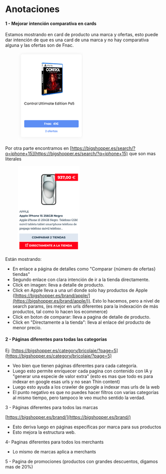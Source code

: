 # Anotaciones

#### 1 - Mejorar intención comparativa en cards

Estamos mostrando en card de producto una marca y ofertas, esto puede dar intención de que es una card de una marca y no hay comparativa alguna y las ofertas son de Fnac.

<figure><img src="../.gitbook/assets/imagen.png" alt="" width="208"><figcaption></figcaption></figure>

Por otra parte encontramos en [https://bigshopper.es/search/?q=iphone+15](https://bigshopper.es/search/?q=iphone+15) que son mas literales&#x20;

<figure><img src="../.gitbook/assets/imagen (1).png" alt="" width="197"><figcaption></figcaption></figure>

Están mostrando:

* En enlace a página de detalles como "Comparar {número de ofertas} tiendas"
* Segundo enlace con clara intención de ir a la tienda directamente.
* Click en imagen: lleva a detalle de producto.
* Click en Apple lleva a una url donde solo hay productos de Apple ([https://bigshopper.es/brand/apple/](https://bigshopper.es/brand/apple/)). Esto lo hacemos, pero a nivel de search params, (es mejor en urls diferentes para la indexación de más productos, tal como lo hacen los ecommerce)
* Click en boton de comparar: lleva a pagina de detalle de producto.
* Click en "Directamente a la tienda": lleva al enlace del producto de menor precio.

#### 2 - Páginas diferentes para todas las categorías

Ej: [https://bigshopper.es/category/bricolaje/?page=5](https://bigshopper.es/category/bricolaje/?page=5)

* Veo bien que tienen páginas diferentes para cada categoría.
* Luego esto permite enriquecer cada pagina con contenido con IA y "generar una especie de valor extra" (esto es mas que todo es para indexar en google esas urls y no sean Thin content)
* Luego esto ayuda a los crawler de google a indexar mas urls de la web
* El punto negativo es que no puedes hacer filtros con varias categorías al mismo tiempo, pero tampoco le veo mucho sentido la verdad.

3 - Páginas diferentes para todos las marcas

[https://bigshopper.es/brand/](https://bigshopper.es/brand/)

* Esto deriva luego en páginas específicas por marca para sus productos
* Esto mejora la estructura web.

4- Paginas diferentes para todos los merchants

* Lo mismo de marcas aplica a merchants

5 - Pagina de promociones (productos con grandes descuentos, digamos mas de 20%)
